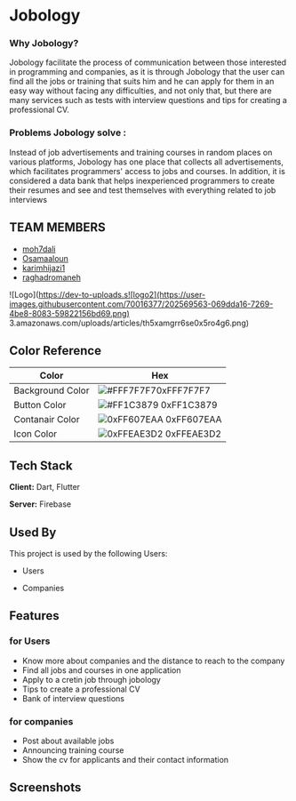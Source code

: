 
# Jobology

### Why Jobology?
Jobology facilitate the process of communication between those interested in programming and companies, as it is through Jobology that the user can find all the jobs or training that suits him and he can apply for them in an easy way without facing any difficulties, and not only that, but there are many services such as tests with interview questions and tips for creating a professional CV.

### Problems Jobology solve :
Instead of job advertisements and training courses in random places on various platforms, Jobology has one place that collects all advertisements, which facilitates programmers' access to jobs and courses. In addition, it is considered a data bank that helps inexperienced programmers to create their resumes and see and test themselves with everything related to job interviews



## TEAM MEMBERS

 - [moh7dali](https://github.com/moh7dali)
 - [Osamaaloun](https://github.com/Osamaaloun)
 - [karimhijazi1](https://github.com/karimhijazi1)
 - [raghadromaneh](https://github.com/raghadromaneh1)

![Logo](https://dev-to-uploads.s![logo2](https://user-images.githubusercontent.com/70016377/202569563-069dda16-7269-4be8-8083-59822156bd69.png)
3.amazonaws.com/uploads/articles/th5xamgrr6se0x5ro4g6.png)

## Color Reference

| Color             | Hex                                                                |
| ----------------- | ------------------------------------------------------------------ |
| Background Color | ![#FFF7F7F7](https://via.placeholder.com/15/F7F7F7?text=+)0xFFF7F7F7 |
| Button Color | ![#FF1C3879](https://via.placeholder.com/15/1C3879?text=+) 0xFF1C3879 |
| Contanair Color | ![0xFF607EAA](https://via.placeholder.com/15/607EAA?text=+) 0xFF607EAA |
| Icon Color | ![0xFFEAE3D2](https://via.placeholder.com/15/EAE3D2?text=+) 0xFFEAE3D2 |


## Tech Stack

**Client:** Dart, Flutter

**Server:** Firebase


## Used By

This project is used by the following Users:

- Users

- Companies


## Features
### for Users
- Know more about companies and the distance to reach to the company
- Find all jobs and courses in one application
- Apply to a cretin job through jobology
- Tips to create a professional CV
- Bank of interview questions

### for companies
- Post about available jobs
- Announcing training course
- Show the cv for applicants and their contact information



## Screenshots



